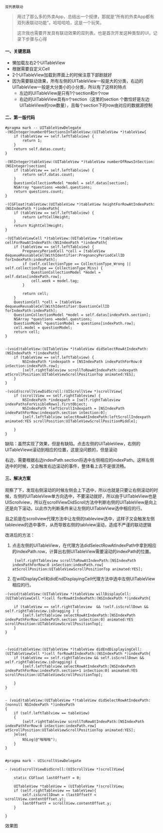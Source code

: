 ```
双列表联动
```

> 用过了那么多的外卖App，总结出一个规律，那就是“所有的外卖App都有双列表联动功能”。哈哈哈哈，这是一个玩笑。
>
> 这次我也需要开发具有联动效果的双列表。也是首次开发这种类型的UI，记录下步骤与心得

#### 一、关键思路

* 懒加载左右2个UITableView
* 根据需要自定义Cell
* 2个UITableView加载到界面上的时候注意下部剧就好
* 因为需要联动效果，所有左侧的UITableView一般是大的分类，右边的UITableView一般是大分类小的小分类，所以有了这样的特点
  * 左边的UITableView是只有1个section和n个row
  * 右边的UITableView具有n个section（这里的section 个数恰好是左边UITableView的row数量），且每个section下的row由对应的数据源控制

#### 二、第一版代码

```
#pragma mark -- UITableViewDelegate
-(NSInteger)numberOfSectionsInTableView:(UITableView *)tableView{
    if (tableView == self.leftTablview) {
        return 1;
    }
    return self.datas.count;
}

-(NSInteger)tableView:(UITableView *)tableView numberOfRowsInSection:(NSInteger)section{
    if (tableView == self.leftTablview) {
        return self.datas.count;
    }
    QuestionCollectionModel *model = self.datas[section];
    NSArray *questions =model.questions;
    return questions.count;
}

-(CGFloat)tableView:(UITableView *)tableView heightForRowAtIndexPath:(NSIndexPath *)indexPath{
    if (tableView == self.leftTablview) {
        return LeftCellHeight;
    }
    return RightCellHeight;
}

-(UITableViewCell *)tableView:(UITableView *)tableView cellForRowAtIndexPath:(NSIndexPath *)indexPath{
    if (tableView == self.leftTablview) {
        PregnancyPeriodCell *cell = [tableView dequeueReusableCellWithIdentifier:PregnancyPeriodCellID forIndexPath:indexPath];
        if (self.collectionType == CollectionType_Wrong || self.collectionType == CollectionType_Miss) {
            QuestionCollectionModel *model = self.datas[indexPath.row];
            cell.week = model.tag;
        }

        return cell;
    }
    QuestionCell *cell = [tableView dequeueReusableCellWithIdentifier:QuestionCellID forIndexPath:indexPath];
    QuestionCollectionModel *model = self.datas[indexPath.section];
    NSArray *questions =model.questions;
    QuestionModel *questionModel = questions[indexPath.row];
    cell.model = questionModel;
    return cell;
}


-(void)tableView:(UITableView *)tableView didSelectRowAtIndexPath:(NSIndexPath *)indexPath{
    if (tableView == self.leftTablview) {
        NSIndexPath *indexpath = [NSIndexPath indexPathForRow:0 inSection:indexPath.row];
        [self.rightTableview scrollToRowAtIndexPath:indexpath atScrollPosition:UITableViewScrollPositionTop animated:YES];
    }
}

-(void)scrollViewDidScroll:(UIScrollView *)scrollView{
    if (scrollView == self.rightTableview) {
        NSIndexPath *indexpath = [self.rightTableview indexPathsForVisibleRows].firstObject;
        NSIndexPath *leftScrollIndexpath = [NSIndexPath indexPathForRow:indexpath.section inSection:0];
        [self.leftTablview selectRowAtIndexPath:leftScrollIndexpath animated:YES scrollPosition:UITableViewScrollPositionMiddle];

    }
}
```

缺陷：虽然实现了效果，但是有缺陷。点击左侧的UITableView，右侧的UITableViewe滚动到相应的位置，这是没问题的，但是滚动

右边，需要根据右边indexPath.section将选中左侧相应的indexPath。这样左侧选中的时候，又会触发右边滚动的事件，整体看上去不是很流畅。

#### 三、解决方案

观察了下，发现右侧滚动的时候左侧会上下选中，所以也就是只要让右侧滚动的时候，左侧的UITableView单方向选中，不要滚动就好，所以由于UITableView也是UIScrollview，所以在scrollViewDidScroll方法中判断右侧的UITableView是向上还是向下滚动，以此作为判断条件来让左侧的UITableView选中相应的行。

且之前是在scrollview代理方法中让左侧的tableview选中，这样子又会触发左侧tableview的选中事件，从而导致右侧的tablview滚动，造成不严谨的联动逻辑

改进后的方法：

1. 点击左侧的UITableView，在代理方法didSelectRowAtIndexPath中拿到相应的indexPath.row，计算出右侧UITableView需要滚动的indexPath的位置。
   ```
    [self.rightTableview scrollToRowAtIndexPath:[NSIndexPath indexPathForRow:0 inSection:indexPath.row] atScrollPosition:UITableViewScrollPositionTop animated:YES];
   ```
2. 在willDisplayCell和didEndDisplayingCell代理方法中选中左侧UITableView相应的行。

```
-(void)tableView:(UITableView *)tableView willDisplayCell:(UITableViewCell *)cell forRowAtIndexPath:(NSIndexPath *)indexPath{

    if (tableView == self.rightTableview  && !self.isScrollDown && self.rightTableview.isDragging ) {
        [self.leftTablview selectRowAtIndexPath:[NSIndexPath indexPathForRow:indexPath.section inSection:0] animated:YES scrollPosition:UITableViewScrollPositionTop];
    }
}



-(void)tableView:(UITableView *)tableView didEndDisplayingCell:(UITableViewCell *)cell forRowAtIndexPath:(NSIndexPath *)indexPath{
    if (tableView == self.rightTableview && self.isScrollDown && self.rightTableview.isDragging) {
        [self.leftTablview selectRowAtIndexPath:[NSIndexPath indexPathForRow:indexPath.section+1 inSection:0] animated:YES scrollPosition:UITableViewScrollPositionTop];

    }
}


- (void)tableView:(UITableView *)tableView didSelectRowAtIndexPath:(nonnull NSIndexPath *)indexPath
{
    if (self.leftTablview == tableView)
    {
        [self.rightTableview scrollToRowAtIndexPath:[NSIndexPath indexPathForRow:0 inSection:indexPath.row] atScrollPosition:UITableViewScrollPositionTop animated:YES];
    }else{
        NSLog(@"嗡嗡嗡");
    }
}


#pragma mark - UIScrollViewDelegate

- (void)scrollViewDidScroll:(UIScrollView *)scrollView{

    static CGFloat lastOffsetY = 0;

    UITableView *tableView = (UITableView *)scrollView;
    if (self.rightTableview == tableView){
        self.isScrollDown = (lastOffsetY < scrollView.contentOffset.y);
        lastOffsetY = scrollView.contentOffset.y;
    }

}
```

效果图

